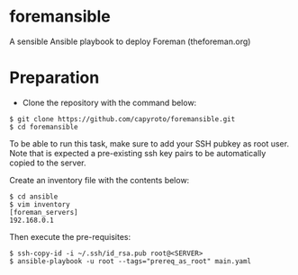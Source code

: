 # foremansible
A sensible Ansible playbook to deploy Foreman (theforeman.org)


# Preparation
- Clone the repository with the command below:
~~~
$ git clone https://github.com/capyroto/foremansible.git
$ cd foremansible
~~~
To be able to run this task, make sure to add your SSH pubkey as root user.
Note that is expected a pre-existing ssh key pairs to be automatically copied to the server.

Create an inventory file with the contents below:
~~~
$ cd ansible
$ vim inventory
[foreman_servers]
192.168.0.1
~~~

Then execute the pre-requisites:
~~~
$ ssh-copy-id -i ~/.ssh/id_rsa.pub root@<SERVER>
$ ansible-playbook -u root --tags="prereq_as_root" main.yaml
~~~
